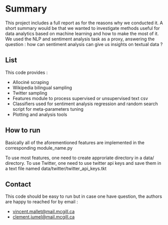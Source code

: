 # Summary

This project includes a full report as for the reasons why we conducted it. A short summary would be that we wanted to investigate methods useful for data analytics based on machine learning and how to make the most of it. We used the NLP and sentiment analysis task as a proxy, answering the question : how can sentiment analysis can give us insights on textual data ? 


## List
This code provides :
* Allociné scraping
* Wikipedia bilingual sampling
* Twitter sampling
* Features module to process supervised or unsupervised text csv
* Classifiers used for sentiment analysis regression and random search script for meta-parameters tuning
* Plotting and analysis tools

## How to run
Basically all of the aforementioned features are implemented in the corresponding module_name.py

To use most features, one need to create approriate directory in a data/ directory.
To use Twitter, one need to use twitter api keys and save them in a text file named data/twitter/twitter_api_keys.tkt

## Contact
This code should be easy to run but in case one have question, the authors are happy to reached for by email : 
* vincent.mallet@mail.mcgill.ca
* clement.jumel@mail.mcgill.ca


